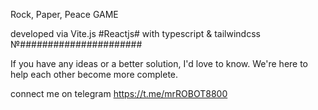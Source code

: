 Rock, Paper, Peace GAME

developed via Vite.js #Reactjs# with typescript & tailwindcss
№######################

If you have any ideas or a better solution, I'd love to know. We're here to help each other become more complete.

connect me on telegram
https://t.me/mrROBOT8800